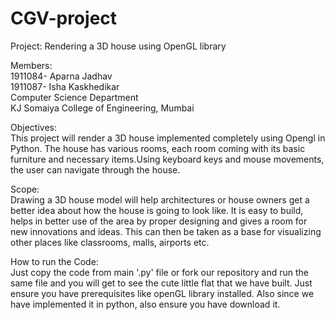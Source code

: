 # CGV-project

Project: Rendering a 3D house using OpenGL library    

Members:                                                                                                                                                                           
1911084- Aparna Jadhav                                                                                                                                                             
1911087- Isha Kaskhedikar                                                                                                                                                           
Computer Science Department                                                                                                                                                         
KJ Somaiya College of Engineering, Mumbai

Objectives:                                                                                                                                                                         
This project will render a 3D house implemented completely using Opengl in Python. The house has various rooms, each room coming with its basic furniture and necessary items.Using keyboard keys and mouse movements, the user can navigate through the house. 

Scope:                                                                                                                                                                       
Drawing a 3D house model will help architectures or house owners get a better idea about how the house is going to look like. It is easy to build, helps in better use of the area by proper designing and gives a room for new innovations and ideas. This can then be taken as a base for visualizing other places like classrooms, malls, airports etc.            

How to run the Code:                                                                                                                                                               
Just copy the code from main '.py' file or fork our repository and run the same file and you will get to see the cute little flat that we have built. Just ensure you have prerequisites like openGL library installed. Also since we have implemented it in python, also ensure you have download it.
